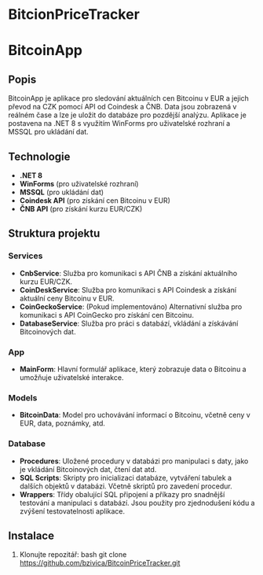 # BitcionPriceTracker
# BitcoinApp

## Popis
BitcoinApp je aplikace pro sledování aktuálních cen Bitcoinu v EUR a jejich převod na CZK pomocí API od Coindesk a ČNB. Data jsou zobrazená v reálném čase a lze je uložit do databáze pro pozdější analýzu. Aplikace je postavena na .NET 8 s využitím WinForms pro uživatelské rozhraní a MSSQL pro ukládání dat.

## Technologie
- **.NET 8**
- **WinForms** (pro uživatelské rozhraní)
- **MSSQL** (pro ukládání dat)
- **Coindesk API** (pro získání cen Bitcoinu v EUR)
- **ČNB API** (pro získání kurzu EUR/CZK)

## Struktura projektu

### Services
- **CnbService**: Služba pro komunikaci s API ČNB a získání aktuálního kurzu EUR/CZK.
- **CoinDeskService**: Služba pro komunikaci s API Coindesk a získání aktuální ceny Bitcoinu v EUR.
- **CoinGeckoService**: (Pokud implementováno) Alternativní služba pro komunikaci s API CoinGecko pro získání cen Bitcoinu.
- **DatabaseService**: Služba pro práci s databází, vkládání a získávání Bitcoinových dat.

### App
- **MainForm**: Hlavní formulář aplikace, který zobrazuje data o Bitcoinu a umožňuje uživatelské interakce.

### Models
- **BitcoinData**: Model pro uchovávání informací o Bitcoinu, včetně ceny v EUR, data, poznámky, atd.

### Database
- **Procedures**: Uložené procedury v databázi pro manipulaci s daty, jako je vkládání Bitcoinových dat, čtení dat atd.
- **SQL Scripts**: Skripty pro inicializaci databáze, vytváření tabulek a dalších objektů v databázi. Včetně skriptů pro zavedení procedur.
- **Wrappers**: Třídy obalující SQL připojení a příkazy pro snadnější testování a manipulaci s databází. Jsou použity pro zjednodušení kódu a zvýšení testovatelnosti aplikace.

## Instalace

1. Klonujte repozitář:
   bash
   git clone https://github.com/bzivica/BitcoinPriceTracker.git
